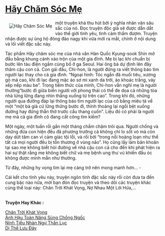 <a href="https://utruyen.com/truyen/hay-cham-soc-me/20439/" title="Hãy Chăm Sóc Mẹ"><h1>Hãy Chăm Sóc Mẹ</h1></a><div style="display:table"><img align="right" style="float: left; padding: 10px;" src="https://utruyen.com/images/story/200x260/hay-cham-soc-me.jpg" alt="Hãy Chăm Sóc Mẹ"> một truyện khá thu hút bởi ý nghĩa nhân văn sâu sắc của nó. Đọc truyện độc giả sẽ được dẫn dắt vào thế giới tình yêu, tình cảm thấm đượm. Truyện nhận được sự ủng hộ đông đảo nagy khi vừa mới ra mắt, chính ở nội dung và lối viết đặc sắc này.<p></p>Tác phẩm Hãy chăm sóc mẹ của nhà văn Hàn Quốc Kyung-sook Shin mở đầu bằng khung cảnh xáo trộn của một gia đình. Mẹ bị lạc khi chuẩn bị bước lên tàu điện ngầm cùng bố ở ga Seoul. Hai ông bà dự định lên đây thăm cậu con cả. Con gái đầu, Chi-hon, là người đứng ra viết thông báo tìm người lạc thay cho cả gia đình. “Ngoại hình: Tóc ngắn đã muối tiêu, xương gò má cao, khi đi lạc đang mặc áo sơ mi xanh da trời, áo khoác trắng, váy xếp nếp màu be”. Trong tiềm thức của mình, Chi-hon vẫn nghĩ mẹ là người thường“bước đi giữa biển người với phong thái có thể đe dọa cả những tòa nhà lừng lững đang nhìn thẳng xuống từ trên cao”. Trong khi đó, những người qua đường đáp lại thông báo tìm người lạc của cô bằng miêu tả về một “một bà già cứ lững thững bước đi, thỉnh thoảng lại ngồi bệt xuống đường hay đứng thẫn thờ trước cầu thang cuốn”. Liệu đó có phải là người mẹ mà cả gia đình cô đang cất công tìm kiếm?<p></p>Một ngày, một tuần rồi gần một tháng chầm chậm trôi qua. Người chồng và những đứa con hiện đều đã phương trưởng cả không chỉ lo sốt vó mà còn day dứt tâm can vì cảm giác tội lỗi, và rối bời “trong nỗi hoảng loạn như thể tất cả mọi người đều bị tổn thương ở vùng não”. Họ cũng lấy làm băn khoăn tại sao mẹ không biết hỏi đường về nhà cậu con cả cho đến khi phát hiện ra hai sự thật rằng mẹ không biết chữ và mẹ bệnh ung thư vú khiến đầu óc không được minh mẫn như thường.<p></p>Từ đây, những hy vọng tìm lại mẹ càng trở nên mong manh hơn… -<p></p>Cái kết cho tình yêu này, truyện ngôn tình đặc sắc này rồi còn đưa ta đến cung bậc nào nữa, mời bạn đón đọc truyện và theo dõi các truyện khác cùng thể loại này: Chân Trời Khát Vọng, Nợ Nhau Một Lời Hứa,...</div><p><br><b>Truyện Hay Khác :</b></p><a href="https://utruyen.com/truyen/chan-troi-khat-vong/20438/" alt="Chân Trời Khát Vọng">Chân Trời Khát Vọng</a><br/><a href="https://github.com/quanluxury/ngontinhhot/tree/master/truyenhay/17362/" alt="Ảnh Hậu Toàn Năng Sủng Chồng Ngốc">Ảnh Hậu Toàn Năng Sủng Chồng Ngốc</a><br/><a href="https://github.com/quanluxury/ngontinhhot/tree/master/truyenhay/17366/" alt="Ninh Tiểu Nhàn Ngự Thần Lục">Ninh Tiểu Nhàn Ngự Thần Lục</a><br/><a href="https://github.com/quanluxury/ngontinhhot/tree/master/truyenhay/17722/" alt="Dị Thế Lưu Đày">Dị Thế Lưu Đày</a><br/>
